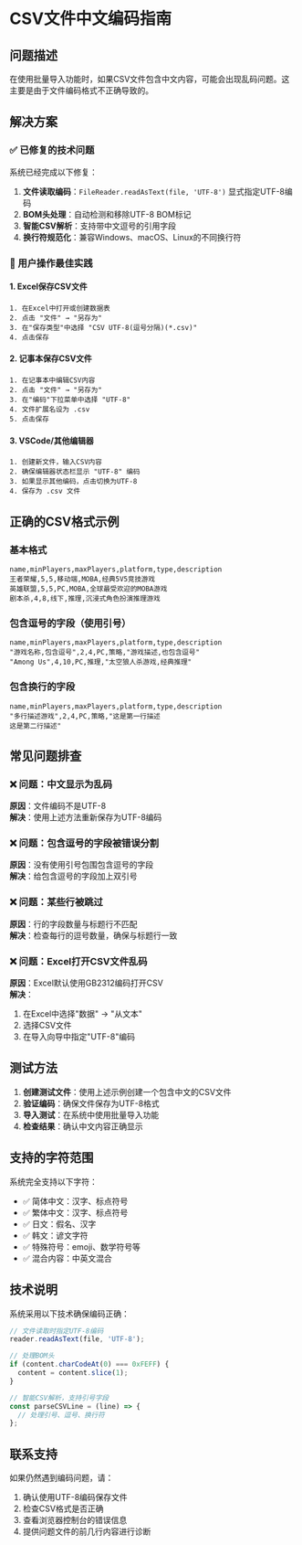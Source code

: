 # CSV文件中文编码指南

## 问题描述

在使用批量导入功能时，如果CSV文件包含中文内容，可能会出现乱码问题。这主要是由于文件编码格式不正确导致的。

## 解决方案

### ✅ 已修复的技术问题

系统已经完成以下修复：

1. **文件读取编码**：`FileReader.readAsText(file, 'UTF-8')` 显式指定UTF-8编码
2. **BOM头处理**：自动检测和移除UTF-8 BOM标记
3. **智能CSV解析**：支持带中文逗号的引用字段
4. **换行符规范化**：兼容Windows、macOS、Linux的不同换行符

### 📝 用户操作最佳实践

#### 1. Excel保存CSV文件
```
1. 在Excel中打开或创建数据表
2. 点击 "文件" → "另存为"
3. 在"保存类型"中选择 "CSV UTF-8(逗号分隔)(*.csv)"
4. 点击保存
```

#### 2. 记事本保存CSV文件
```
1. 在记事本中编辑CSV内容
2. 点击 "文件" → "另存为"
3. 在"编码"下拉菜单中选择 "UTF-8"
4. 文件扩展名设为 .csv
5. 点击保存
```

#### 3. VSCode/其他编辑器
```
1. 创建新文件，输入CSV内容
2. 确保编辑器状态栏显示 "UTF-8" 编码
3. 如果显示其他编码，点击切换为UTF-8
4. 保存为 .csv 文件
```

## 正确的CSV格式示例

### 基本格式
```csv
name,minPlayers,maxPlayers,platform,type,description
王者荣耀,5,5,移动端,MOBA,经典5V5竞技游戏
英雄联盟,5,5,PC,MOBA,全球最受欢迎的MOBA游戏
剧本杀,4,8,线下,推理,沉浸式角色扮演推理游戏
```

### 包含逗号的字段（使用引号）
```csv
name,minPlayers,maxPlayers,platform,type,description
"游戏名称,包含逗号",2,4,PC,策略,"游戏描述,也包含逗号"
"Among Us",4,10,PC,推理,"太空狼人杀游戏,经典推理"
```

### 包含换行的字段
```csv
name,minPlayers,maxPlayers,platform,type,description
"多行描述游戏",2,4,PC,策略,"这是第一行描述
这是第二行描述"
```

## 常见问题排查

### ❌ 问题：中文显示为乱码
**原因**：文件编码不是UTF-8  
**解决**：使用上述方法重新保存为UTF-8编码

### ❌ 问题：包含逗号的字段被错误分割
**原因**：没有使用引号包围包含逗号的字段  
**解决**：给包含逗号的字段加上双引号

### ❌ 问题：某些行被跳过
**原因**：行的字段数量与标题行不匹配  
**解决**：检查每行的逗号数量，确保与标题行一致

### ❌ 问题：Excel打开CSV文件乱码
**原因**：Excel默认使用GB2312编码打开CSV  
**解决**：
1. 在Excel中选择"数据" → "从文本"
2. 选择CSV文件
3. 在导入向导中指定"UTF-8"编码

## 测试方法

1. **创建测试文件**：使用上述示例创建一个包含中文的CSV文件
2. **验证编码**：确保文件保存为UTF-8格式
3. **导入测试**：在系统中使用批量导入功能
4. **检查结果**：确认中文内容正确显示

## 支持的字符范围

系统完全支持以下字符：
- ✅ 简体中文：汉字、标点符号
- ✅ 繁体中文：汉字、标点符号
- ✅ 日文：假名、汉字
- ✅ 韩文：谚文字符
- ✅ 特殊符号：emoji、数学符号等
- ✅ 混合内容：中英文混合

## 技术说明

系统采用以下技术确保编码正确：

```javascript
// 文件读取时指定UTF-8编码
reader.readAsText(file, 'UTF-8');

// 处理BOM头
if (content.charCodeAt(0) === 0xFEFF) {
  content = content.slice(1);
}

// 智能CSV解析，支持引号字段
const parseCSVLine = (line) => {
  // 处理引号、逗号、换行符
};
```

## 联系支持

如果仍然遇到编码问题，请：
1. 确认使用UTF-8编码保存文件
2. 检查CSV格式是否正确
3. 查看浏览器控制台的错误信息
4. 提供问题文件的前几行内容进行诊断 